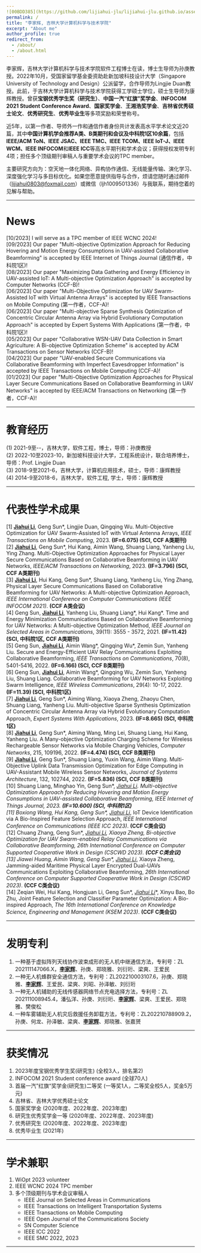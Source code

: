 ```yaml
---
![00BDD385](https://github.com/lijiahui-jlu/lijiahui-jlu.github.io/assets/149639643/89846308-81d3-4d8e-8f26-7f4f3d8bc4c4)
permalink: /
title: "李家辉, 吉林大学计算机科学与技术学院"
excerpt: "About me"
author_profile: true
redirect_from: 
  - /about/
  - /about.html
---
```


李家辉，吉林大学计算机科学与技术学院软件工程博士在读，博士生导师为孙庚教授。2022年10月，受国家留学基金委资助赴新加坡科技设计大学（Singapore University of Technology and Design）公派留学，合作导师为Lingjie Duan教授。此前，于吉林大学计算机科学与技术学院获得工学硕士学位，硕士生导师为康辉教授。曾获**宝钢优秀学生奖（研究生）**、**中国一汽“红旗”奖学金**、**INFOCOM 2021 Student Conference Award**、**国家奖学金**、**王湘浩奖学金**、**吉林省优秀硕士论文**、**优秀研究生**、**优秀毕业生**等多项奖励和荣誉称号。

近5年，以第一作者、导师外一作和通信作者身份共计发表高水平学术论文近20篇，其中**中国计算机学会推荐A类、B类期刊和会议及中科院1区10余篇**，包括**IEEE/ACM ToN、IEEE JSAC、IEEE TMC、IEEE TCOM、IEEE IoT-J、IEEE WCM、IEEE INFOCOM**和**IEEE ICC**等高水平期刊和学术会议；获得授权发明专利4项；担任多个顶级期刊审稿人与重要学术会议的TPC member。

主要研究方向为：空天地一体化网络、异构协作通信、无线能量传输、演化学习、深度强化学习与多目标优化。如果您愿意提供指导与合作，烦请您随时通过邮件（lijiahui0803@foxmail.com）或微信（ljh1009501336）与我联系，期待您着的见解与帮助。

---

News
======
[10/2023] I will serve as a TPC member of IEEE WCNC 2024!<br>
[09/2023] Our paper "Multi-objective Optimization Approach for Reducing Hovering and Motion Energy Consumptions in UAV-assisted Collaborative Beamforming" is accepted by IEEE Internet of Things Journal (通信作者，中科院1区)!<br>
[08/2023] Our paper "Maximizing Data Gathering and Energy Efficiency in UAV-assisted IoT: A Multi-objective Optimization Approach" is accepted by Computer Networks (CCF-B)!<br>
[06/2023] Our paper "Multi-Objective Optimization for UAV Swarm-Assisted IoT with Virtual Antenna Arrays" is accepted by IEEE Transactions on Mobile Computing (第一作者，CCF-A)!<br>
[06/2023] Our paper "Multi-objective Sparse Synthesis Optimization of Concentric Circular Antenna Array via Hybrid Evolutionary Computation Approach" is accepted by Expert Systems With Applications (第一作者，中科院1区)!<br>
[05/2023] Our paper "Collaborative WSN-UAV Data Collection in Smart Agriculture: A Bi-objective Optimization Scheme" is accepted by ACM Transactions on Sensor Networks (CCF-B)!<br>
[04/2023] Our paper "UAV-enabled Secure Communications via Collaborative Beamforming with Imperfect Eavesdropper Information" is accepted by IEEE Transactions on Mobile Computing (CCF-A)!<br>
[01/2023] Our paper "Multi-Objective Optimization Approaches for Physical Layer Secure Communications Based on Collaborative Beamforming in UAV Networks" is accepted by IEEE/ACM Transactions on Networking (第一作者，CCF-A)!<br>

---

教育经历
======
(1) 2021-9至--，吉林大学，软件工程，博士，导师：孙庚教授<br>
(2) 2022-10至2023-10，新加坡科技设计大学，工程系统设计，联合培养博士，导师：Prof. Lingjie Duan<br>
(3) 2018-9至2021-6，吉林大学，计算机应用技术，硕士，导师：康辉教授<br>
(4) 2014-9至2018-6，吉林大学，软件工程, 学士，导师：康辉教授<br>


---

代表性学术成果
======
[1] **<u>Jiahui Li</u>**, Geng Sun\*, Lingjie Duan, Qingqing Wu. Multi-Objective Optimization for UAV Swarm-Assisted IoT with Virtual Antenna Arrays, *IEEE Transactions on Mobile Computing*, 2023. **(IF=6.075) (SCI, CCF A类期刊)**<br>
[2] **<u>Jiahui Li</u>**, Geng Sun\*, Hui Kang, Aimin Wang, Shuang Liang, Yanheng Liu, Ying Zhang. Multi-Objective Optimization Approaches for Physical Layer Secure Communications Based on Collaborative Beamforming in UAV Networks, *IEEE/ACM Transactions on Networking*, 2023. **(IF=3.796) (SCI, CCF A类期刊)**<br>
[3] **<u>Jiahui Li</u>**, Hui Kang, Geng Sun\*, Shuang Liang, Yanheng Liu, Ying Zhang, Physical Layer Secure Communications Based on Collaborative Beamforming for UAV Networks: A Multi-objective Optimization Approach, *IEEE International Conference on Computer Communications (IEEE INFOCOM 2021)*. **(CCF A类会议)**<br>
[4] Geng Sun, **<u>Jiahui Li</u>**, Yanheng Liu, Shuang Liang\*, Hui Kang\*. Time and Energy Minimization Communications Based on Collaborative Beamforming for UAV Networks: A Multi-objective Optimization Method, *IEEE Journal on Selected Areas in Communications*, 39(11): 3555 - 3572, 2021. **(IF=11.42) (SCI, 中科院1区, CCF A类期刊)**<br>
[5] Geng Sun, **<u>Jiahui Li</u>**, Aimin Wang\*, Qingqing Wu\*, Zemin Sun, Yanheng Liu. Secure and Energy-Efficient UAV Relay Communications Exploiting Collaborative Beamforming, *IEEE Transactions on Communications*, 70(8), 5401-5416, 2022. **(IF=6.166) (SCI, CCF B类期刊)**<br>
[6] Geng Sun, **<u>Jiahui Li</u>**, Aimin Wang\*, Qingqing Wu, Zemin Sun, Yanheng Liu, Shuang Liang. Collaborative Beamforming for UAV Networks Exploiting Swarm Intelligence, *IEEE Wireless Communications*, 29(4): 10-17, 2022. **(IF=11.39) (SCI, 中科院1区)**<br>
[7] **<u>Jiahui Li</u>**, Geng Sun\*, Aiming Wang, Xiaoya Zheng, Zhaoyu Chen, Shuang Liang, Yanheng Liu. Multi-objective Sparse Synthesis Optimization of Concentric Circular Antenna Array via Hybrid Evolutionary Computation Approach, *Expert Systems With Applications*, 2023. **(IF=8.665) (SCI, 中科院1区)**<br>
[8] **<u>Jiahui Li</u>**, Geng Sun\*, Aiming Wang, Ming Lei, Shuang Liang, Hui Kang, Yanheng Liu. A Many-objective Optimization Charging Scheme for Wireless Rechargeable Sensor Networks via Mobile Charging Vehicles, *Computer Networks*, 215, 109196, 2022. **(IF=4.474) (SCI, CCF B类期刊)**<br>
[9] **<u>Jiahui Li</u>**, Geng Sun\*, Shuang Liang, Yuxin Wang, Aimin Wang. Multi-Objective Uplink Data Transmission Optimization for Edge Computing in UAV-Assistant Mobile Wireless Sensor Networks, *Journal of Systems Architecture*, 132, 102744, 2022. **(IF=5.836) (SCI, CCF B类期刊)**<br>
[10] Shuang Liang, Minghao Yin, Geng Sun\*, **<u>Jiahui Li*</u>**. Multi-objective Optimization Approach for Reducing Hovering and Motion Energy Consumptions in UAV-assisted Collaborative Beamforming, *IEEE Internet of Things Journal*, 2023. **(IF=10.600) (SCI, 中科院1区)**<br>
[11] Boxiong Wang, Hui Kang, Geng Sun\*, **<u>Jiahui Li*</u>**, IoT Device Identification via A Bio-Inspired Feature Selection Approach, *IEEE International Conference on Communications (IEEE ICC 2023)*. **(CCF C类会议)**<br>
[12] Chuang Zhang, Geng Sun\*, **<u>Jiahui Li*</u>**, Xiaoya Zheng, Bi-objective Optimization for UAV Swarm-enabled Relay Communications via Collaborative Beamforming, *26th International Conference on Computer Supported Cooperative Work in Design (CSCWD 2023)*. **(CCF C类会议)**<br>
[13] Jiawei Huang, Aimin Wang, Geng Sun\*, **<u>Jiahui Li*</u>**, Xiaoya Zheng, Jamming-aided Maritime Physical Layer Encrypted Dual-UAVs Communications Exploiting Collaborative Beamforming, *26th International Conference on Computer Supported Cooperative Work in Design (CSCWD 2023)*. **(CCF C类会议)**<br>
[14] Zeqian Wei, Hui Kang, Hongjuan Li, Geng Sun\*, **<u>Jiahui Li*</u>**, Xinyu Bao, Bo Zhu, Joint Feature Selection and Classifier Parameter Optimization: A Bio-inspired Approach, *The 16th International Conference on Knowledge Science, Engineering and Management (KSEM 2023)*. **(CCF C类会议)**<br>

---

发明专利
======
1. 一种基于虚拟阵列天线协作波束成形的无人机中继通信方法，专利号：ZL 202111147066.X，**<u>李家辉</u>**、孙庚、郑晓雅、刘衍珩、梁爽、王爱民
2. 一种无人机蜂群安全通信方法，专利号：ZL202210003107.6，孙庚、郑晓雅、**<u>李家辉</u>**、王爱民、梁爽、刘昭、孙泽敏、刘衍珩
3. 一种无人机辅助的无线传感器网络节点充电选择方法，专利号：ZL 202111008945.4，潘弘洋、孙庚、刘衍珩、**<u>李家辉</u>**、梁爽、王爱民、郑晓雅、樊俊松
4. 一种车雾辅助无人机灾后救援任务卸载方法，专利号：ZL202210788909.2，孙庚、何龙、孙泽敏、梁爽、**<u>李家辉</u>**、郑晓雅、张嘉赟

---

获奖情况
======
1. 2023年度宝钢优秀学生奖(研究生) (全校3人，排名第2)
2. INFOCOM 2021 Student conference award (全球70人)
3. 首届一汽”红旗“奖学金(研究生)二等奖 (一等奖1人，二等奖全校5人，奖金5万元)
4. 吉林省、吉林大学优秀硕士论文
5. 国家奖学金 (2020年度、2022年度、2023年度)
6. 研究生优秀奖学金一等 (2020年度、2022年度、2023年度)
7. 优秀研究生 (2020年度、2022年度、2023年度)
8. 优秀毕业生 (2021年)

---

学术兼职
======
1. WiOpt 2023 volunteer
2. IEEE WCNC 2024 TPC member
3. 多个顶级期刊与学术会议审稿人
   - IEEE Journal on Selected Areas in Communications
   - IEEE Transactions on Intelligent Transportation Systems
   - IEEE Transactions on Mobile Computing
   - IEEE Open Journal of the Communications Society
   - SN Computer Science
   - IEEE ICC 2022
   - IEEE SMC 2022, 2023


---
